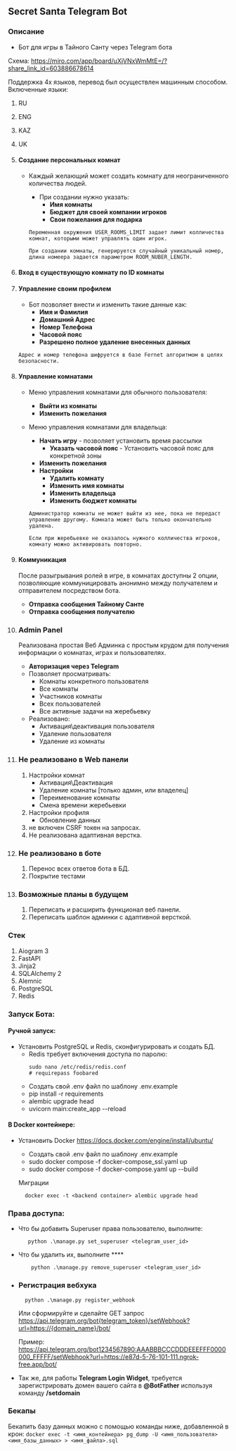 ## Secret Santa Telegram Bot
### Описание

* Бот для игры в Тайного Санту через Telegram бота

Схема: https://miro.com/app/board/uXjVNxWmMtE=/?share_link_id=603886678614

Поддержка 4х языков, перевод был осуществлен машинным способом.
Включенные языки: 
1. RU
2. ENG
3. KAZ
4. UK

1. #### Создание персональных комнат

   - Каждый желающий может создать комнату для неограниченного количества людей.
       - При создании нужно указать:
         - **Имя комнаты**
         - **Бюджет для своей компании игроков**
         - **Свои пожелания для подарка**
         
        ```Переменная окружения USER_ROOMS_LIMIT задает лимит колличества комнат, которыми может управлять один игрок.```

       ```При создании комнаты, генерируется случайный уникальный номер, длина номеера задается параметром ROOM_NUBER_LENGTH. ```
2. #### Вход в существующую комнату по ID комнаты
3. #### Управление своим профилем
   - Бот позволяет внести и изменить такие данные как:
     - **Имя и Фамилия**
     - **Домашний Адрес**
     - **Номер Телефона**
     - **Часовой пояс**
     - **Разрешено полное удаление внесенных данных**  
   
   ```Адрес и номер телефона шифруется в базе Fernet алгоритмом в целях безопасности.```
 
4. #### Управление комнатами
   - Меню управления комнатами для обычного пользователя:       
     - **Выйти из комнаты**
     - **Изменить пожелания**
   - Меню управления комнатами для владельца:
     - **Начать игру** - позволяет установить время рассылки
       -  **Указать часовой пояс** - Установить часовой пояс для конкретной зоны
     - **Изменить пожелания**
     - **Настройки**
       - **Удалить комнату** 
       - **Изменить имя комнаты**
       - **Изменить владельца**
       - **Изменить бюджет комнаты**
     
     ```Администратор комнаты не может выйти из нее, пока не передаст управление другому. Комната может быть только окончательно удалена.```

     ```Если при жеребьевке не оказалось нужного колличества игроков, комнату можно активировать повторно.```
5. #### Коммуникация
    После разыгрывания ролей в игре, в комнатах доступны 2 опции, позволяющие коммуницировать анонимно между получателем и отправителем посредством бота.  
   - **Отправка сообщения Тайному Санте**
   - **Отправка сообщения получателю**  
6. ### Admin Panel 
    Реализована простая Веб Админка с простым крудом для получения информации о комнатах, играх и пользователях.
    - **Авторизация через Telegram** 
   - Позволяет просматривать:
      - Комнаты конкретного пользователя
      - Все комнаты
      - Участников комнаты
      - Всех пользователей
      - Все активные задачи на жеребьевку  
    - Реализовано:
      - Активация\деактивация пользователя
      - Удаление пользователя
      - Удаление из комнаты

7. ### Не реализовано в Web панели
   1. Настройки комнат
        - Активация\Деактивация
        - Удаление комнаты [только админ, или владелец]
        - Переименование комнаты
        - Смена времени жеребьевки
   2. Настройки профиля
        - Обновление данных
   3. не включен CSRF токен на запросах.
   4. Не реализована адаптивная верстка. 

8. ### Не реализовано в боте
   1. Перенос всех ответов бота в БД.
   2. Покрытие тестами


9. ### Возможные планы в будущем
   1. Переписать и расширить функционал веб панели.
   3. Переписать шаблон админки с адаптивной версткой. 
  
### Стек
1. Aiogram 3
2. FastAPI
3. Jinja2
4. SQLAlchemy 2
5. Alemnic
6. PostgreSQL
7. Redis

### Запуск Бота:
#### Ручной запуск:
 - Установить PostgreSQL и Redis, сконфигурировать и создать БД. 
   - Redis требует включения доступа по паролю:
      ```
     sudo nano /etc/redis/redis.conf
     # requirepass foobared
     ```
   - Создать свой .env файл по шаблону .env.example
   - pip install -r requirements
   - alembic upgrade head
   - uvicorn main:create_app --reload

#### В Docker контейнере:
 - Установить Docker https://docs.docker.com/engine/install/ubuntu/
   - Создать свой .env файл по шаблону .env.example
   - sudo docker compose -f docker-compose_ssl.yaml up
   - sudo docker compose -f docker-compose.yaml up --build

    Миграции
      ```console
        docker exec -t <backend container> alembic upgrade head
      ```
### Права доступа:
 - Что бы добавить Superuser права пользователю, выполните: 
      ```console
         python .\manage.py set_superuser <telegram_user_id>
      ```
 - Что бы удалить их, выполните **** 
      ```console
          python .\manage.py remove_superuser <telegram_user_id>
      ```
- ### Регистрация вебхука
    ```console
      python .\manage.py register_webhook
    ```
  
    Или сформируйте и сделайте GET запрос
    https://api.telegram.org/bot{telegram_token}/setWebhook?url=https://{domain_name}/bot/

    Пример:
    https://api.telegram.org/bot1234567890:AAABBBCCCDDDEEEFFF0000000_FFFFF/setWebhook?url=https://e87d-5-76-101-111.ngrok-free.app/bot/

- Так же, для работы **Telegram Login Widget**, требуется зарегистрировать домен вашего сайта в **@BotFather** используя команду **/setdomain**

### Бекапы
Бекапить базу данных можно с помощью команды ниже, добавленной в крон:
``docker exec -t <имя_контейнера> pg_dump -U <имя_пользователя> <имя_базы_данных> > <имя_файла>.sql
``